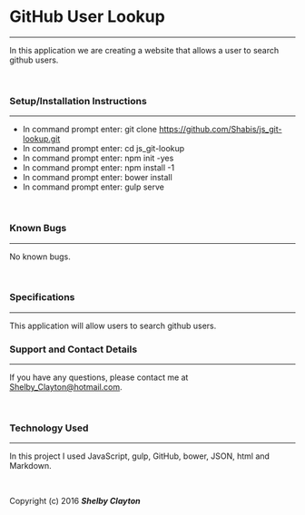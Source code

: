 # GitHub User Lookup
------

In this application we are creating a website that allows a user to search github users.

<br/>

### Setup/Installation Instructions
------

* In command prompt enter: git clone https://github.com/Shabis/js_git-lookup.git
* In command prompt enter: cd js_git-lookup
* In command prompt enter: npm init -yes
* In command prompt enter: npm install -1
* In command prompt enter: bower install
* In command prompt enter: gulp serve

<br/>

### Known Bugs
------

No known bugs.

<br/>

### Specifications
------

This application will allow users to search github users.

### Support and Contact Details
------

If you have any questions, please contact me at Shelby_Clayton@hotmail.com.

<br/>

### Technology Used
------

In this project I used JavaScript, gulp, GitHub, bower, JSON, html and Markdown.

<br/>


Copyright (c) 2016 **_Shelby Clayton_**
